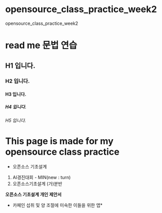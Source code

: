 # opensource_class_practice_week2
opensource_class_practice_week2

# read me 문법 연습
## H1 입니다.
### H2 입니다.
#### H3 입니다.
##### H4 입니다.
###### H5 입니다.

# This page is made for my opensource class practice 

* 오픈소스 기초설계
1. AI경진대회 - MIN(new : turn)
2. 오픈소스기초설계 (가)분반

**오픈소스 기초설계 개인 제안서**
* 카페인 섭취 및 양 조절에 미숙한 이들을 위한 앱*
